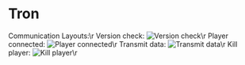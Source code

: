 # Tron

Communication Layouts:\r
Version check:
![Version check](https://github.com/HiWiSciFiOPS/Tron/blob/master/VersionCheck.png)\r
Player connected:
![Player connected](https://github.com/HiWiSciFiOPS/Tron/blob/master/PlayerConnected.png)\r
Transmit data:
![Transmit data](https://github.com/HiWiSciFiOPS/Tron/blob/master/TransmitData.png)\r
Kill player:
![Kill player](https://github.com/HiWiSciFiOPS/Tron/blob/master/KillPlayer.png)\r
